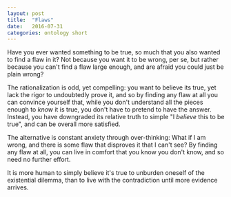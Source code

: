 ```yaml
---
layout: post
title:  "Flaws"
date:   2016-07-31
categories: ontology short
---
```

Have you ever wanted something to be true, so much that you also wanted to find a flaw in it? Not because you want it to be wrong, per se, but rather because you can't find a flaw large enough, and are afraid you could just be plain wrong?

The rationalization is odd, yet compelling: you want to believe its true, yet lack the rigor to undoubtedly prove it, and so by finding any flaw at all you can convince yourself that, while you don't understand all the pieces enough to *know* it is true, you don't have to pretend to have the answer.  Instead, you have downgraded its relative truth to simple "I *believe* this to be true", and can be overall more satisfied.

The alternative is constant anxiety through over-thinking: What if I am wrong, and there is some flaw that disproves it that I can't see? By finding any flaw at all, you can live in comfort that you know you don't know, and so need no further effort.

It is more human to simply believe it's true to unburden oneself of the existential dilemma, than to live with the contradiction until more evidence arrives.